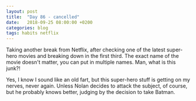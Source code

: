 ```yaml
---
layout: post
title:  "Day 86 - cancelled"
date:   2018-09-25 08:00:00 +0200
categories: blog
tags: habits netflix
---
```


Taking another break from Netflix, after checking one of the latest super-hero movies and breaking down in the first third. The exact name of the movie doesn't matter, you can put in multiple names. Man, what is this junk?!

Yes, I know I sound like an old fart, but this super-hero stuff is getting on my nerves, never again. Unless Nolan decides to attack the subject, of course, but he probably knows better, judging by the decision to take Batman.
